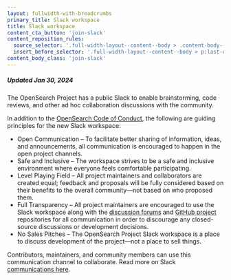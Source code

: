 ```yaml
---
layout: fullwidth-with-breadcrumbs
primary_title: Slack workspace
title: Slack workspace
content_cta_button: 'join-slack'
content_reposition_rules:
  source_selector: '.full-width-layout--content--body > .content-body--cta-button'
  insert_before_selector: '.full-width-layout--content--body > p:last-of-type'
content_body_class: 'join-slack'
---
```


##### Updated Jan 30, 2024

The OpenSearch Project has a public Slack to enable brainstorming, code reviews, and other ad hoc collaboration discussions with the community.

In addition to the [OpenSearch Code of Conduct](https://opensearch.org/codeofconduct.html), the following are guiding principles for the new Slack workspace:

* Open Communication – To facilitate better sharing of information, ideas, and announcements, all communication is encouraged to happen in the open project channels.
* Safe and Inclusive – The workspace strives to be a safe and inclusive environment where everyone feels comfortable participating.
* Level Playing Field – All project maintainers and collaborators are created equal; feedback and proposals will be fully considered based on their benefits to the overall community—not based on who proposed them.
* Full Transparency – All project maintainers are encouraged to use the Slack workspace along with the [discussion forums](https://forum.opensearch.org/) and [GitHub project](http://github.com/opensearch-project) repositories for all communication in order to discourage any closed-source discussions or development decisions.
* No Sales Pitches – The OpenSearch Project Slack workspace is a place to discuss development of the project—not a place to sell things.

Contributors, maintainers, and community members can use this communication channel to collaborate.
Read more on Slack [communications here](https://github.com/opensearch-project/community/blob/main/COMMUNICATIONS.md).

